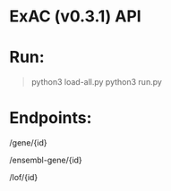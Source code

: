 # ExAC (v0.3.1) API

# Run:

> python3 load-all.py
> python3 run.py

# Endpoints:

/gene/{id}

/ensembl-gene/{id}

/lof/{id}
